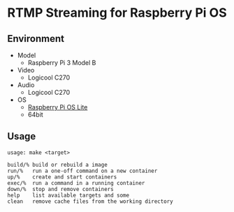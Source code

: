 # RTMP Streaming for Raspberry Pi OS

## Environment

* Model
  * Raspberry Pi 3 Model B
* Video
  * Logicool C270
* Audio
  * Logicool C270
* OS
  * [Raspberry Pi OS Lite](https://downloads.raspberrypi.org/raspios_lite_arm64/images/raspios_lite_arm64-2022-04-07/)
  * 64bit

## Usage

```
usage: make <target>

build/% build or rebuild a image
run/%   run a one-off command on a new container
up/%    create and start containers
exec/%  run a command in a running container
down/%  stop and remove containers
help    list available targets and some
clean   remove cache files from the working directory
```
